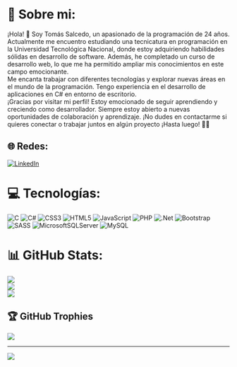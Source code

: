 # 💫 Sobre mi:
¡Hola! 👋 Soy Tomás Salcedo, un apasionado de la programación de 24 años. Actualmente me encuentro estudiando una tecnicatura en programación en la Universidad Tecnológica Nacional, donde estoy adquiriendo habilidades sólidas en desarrollo de software. Además, he completado un curso de desarrollo web, lo que me ha permitido ampliar mis conocimientos en este campo emocionante.<br>Me encanta trabajar con diferentes tecnologías y explorar nuevas áreas en el mundo de la programación. Tengo experiencia en el desarrollo de aplicaciones en C# en entorno de escritorio.<br>¡Gracias por visitar mi perfil! Estoy emocionado de seguir aprendiendo y creciendo como desarrollador. Siempre estoy abierto a nuevas oportunidades de colaboración y aprendizaje. ¡No dudes en contactarme si quieres conectar o trabajar juntos en algún proyecto  ¡Hasta luego! 👋🚀


## 🌐 Redes:
[![LinkedIn](https://img.shields.io/badge/LinkedIn-%230077B5.svg?logo=linkedin&logoColor=white)](https://linkedin.com/in/tomas-salcedo-763a16216) 

# 💻 Tecnologías:
![C](https://img.shields.io/badge/c-%2300599C.svg?style=for-the-badge&logo=c&logoColor=white) ![C#](https://img.shields.io/badge/c%23-%23239120.svg?style=for-the-badge&logo=csharp&logoColor=white) ![CSS3](https://img.shields.io/badge/css3-%231572B6.svg?style=for-the-badge&logo=css3&logoColor=white) ![HTML5](https://img.shields.io/badge/html5-%23E34F26.svg?style=for-the-badge&logo=html5&logoColor=white) ![JavaScript](https://img.shields.io/badge/javascript-%23323330.svg?style=for-the-badge&logo=javascript&logoColor=%23F7DF1E) ![PHP](https://img.shields.io/badge/php-%23777BB4.svg?style=for-the-badge&logo=php&logoColor=white) ![.Net](https://img.shields.io/badge/.NET-5C2D91?style=for-the-badge&logo=.net&logoColor=white) ![Bootstrap](https://img.shields.io/badge/bootstrap-%238511FA.svg?style=for-the-badge&logo=bootstrap&logoColor=white) ![SASS](https://img.shields.io/badge/SASS-hotpink.svg?style=for-the-badge&logo=SASS&logoColor=white) ![MicrosoftSQLServer](https://img.shields.io/badge/Microsoft%20SQL%20Server-CC2927?style=for-the-badge&logo=microsoft%20sql%20server&logoColor=white) ![MySQL](https://img.shields.io/badge/mysql-%2300000f.svg?style=for-the-badge&logo=mysql&logoColor=white)
# 📊 GitHub Stats:
![](https://github-readme-stats.vercel.app/api?username=tomassalcedo&theme=radical&hide_border=false&include_all_commits=false&count_private=false)<br/>
![](https://github-readme-streak-stats.herokuapp.com/?user=tomassalcedo&theme=radical&hide_border=false)<br/>
![](https://github-readme-stats.vercel.app/api/top-langs/?username=tomassalcedo&theme=radical&hide_border=false&include_all_commits=false&count_private=false&layout=compact)

## 🏆 GitHub Trophies
![](https://github-profile-trophy.vercel.app/?username=tomassalcedo&theme=radical&no-frame=false&no-bg=true&margin-w=4)

---
[![](https://visitcount.itsvg.in/api?id=tomassalcedo&icon=0&color=0)](https://visitcount.itsvg.in)

<!-- Proudly created with GPRM ( https://gprm.itsvg.in ) -->
